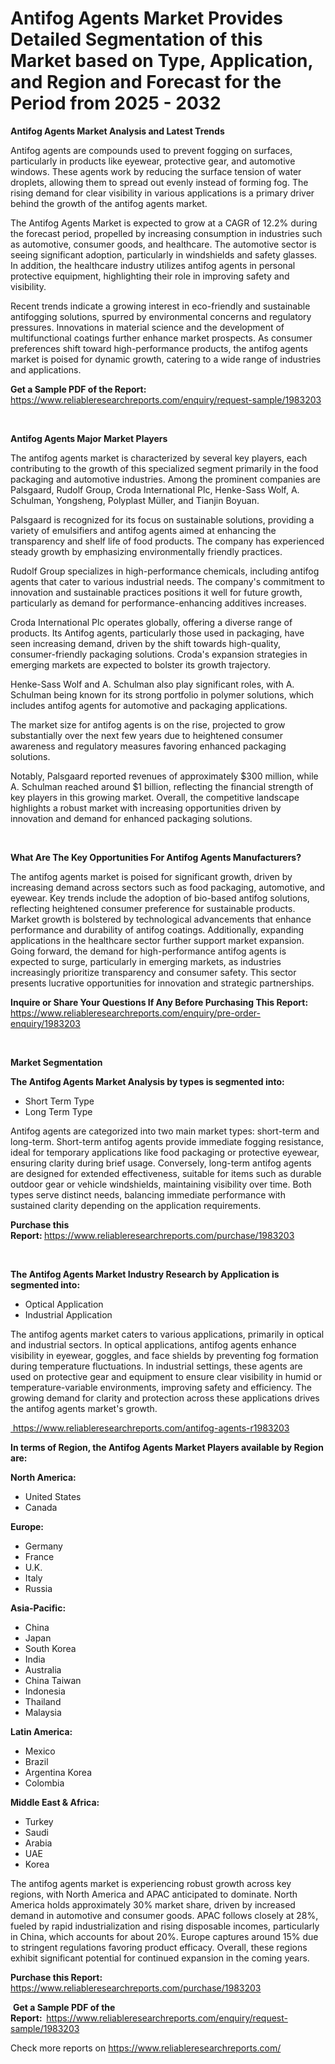 <p><h1>Antifog Agents Market Provides Detailed Segmentation of this Market based on Type, Application, and Region and Forecast for the Period from 2025 - 2032</h1></p><p><strong>Antifog Agents Market Analysis and Latest Trends</strong></p>
<p><p>Antifog agents are compounds used to prevent fogging on surfaces, particularly in products like eyewear, protective gear, and automotive windows. These agents work by reducing the surface tension of water droplets, allowing them to spread out evenly instead of forming fog. The rising demand for clear visibility in various applications is a primary driver behind the growth of the antifog agents market.</p><p>The Antifog Agents Market is expected to grow at a CAGR of 12.2% during the forecast period, propelled by increasing consumption in industries such as automotive, consumer goods, and healthcare. The automotive sector is seeing significant adoption, particularly in windshields and safety glasses. In addition, the healthcare industry utilizes antifog agents in personal protective equipment, highlighting their role in improving safety and visibility.</p><p>Recent trends indicate a growing interest in eco-friendly and sustainable antifogging solutions, spurred by environmental concerns and regulatory pressures. Innovations in material science and the development of multifunctional coatings further enhance market prospects. As consumer preferences shift toward high-performance products, the antifog agents market is poised for dynamic growth, catering to a wide range of industries and applications.</p></p>
<p><strong>Get a Sample PDF of the Report:&nbsp;</strong> <a href="https://www.reliableresearchreports.com/enquiry/request-sample/1983203?utm_campaign=10&utm_medium=2&utm_source=Github&utm_content=ia&utm_term=30012025&utm_id=antifog-agents">https://www.reliableresearchreports.com/enquiry/request-sample/1983203</a></p>
<p>&nbsp;</p>
<p><strong>Antifog Agents Major Market Players</strong></p>
<p><p>The antifog agents market is characterized by several key players, each contributing to the growth of this specialized segment primarily in the food packaging and automotive industries. Among the prominent companies are Palsgaard, Rudolf Group, Croda International Plc, Henke-Sass Wolf, A. Schulman, Yongsheng, Polyplast Müller, and Tianjin Boyuan.</p><p>Palsgaard is recognized for its focus on sustainable solutions, providing a variety of emulsifiers and antifog agents aimed at enhancing the transparency and shelf life of food products. The company has experienced steady growth by emphasizing environmentally friendly practices.</p><p>Rudolf Group specializes in high-performance chemicals, including antifog agents that cater to various industrial needs. The company's commitment to innovation and sustainable practices positions it well for future growth, particularly as demand for performance-enhancing additives increases.</p><p>Croda International Plc operates globally, offering a diverse range of products. Its Antifog agents, particularly those used in packaging, have seen increasing demand, driven by the shift towards high-quality, consumer-friendly packaging solutions. Croda's expansion strategies in emerging markets are expected to bolster its growth trajectory.</p><p>Henke-Sass Wolf and A. Schulman also play significant roles, with A. Schulman being known for its strong portfolio in polymer solutions, which includes antifog agents for automotive and packaging applications. </p><p>The market size for antifog agents is on the rise, projected to grow substantially over the next few years due to heightened consumer awareness and regulatory measures favoring enhanced packaging solutions. </p><p>Notably, Palsgaard reported revenues of approximately $300 million, while A. Schulman reached around $1 billion, reflecting the financial strength of key players in this growing market. Overall, the competitive landscape highlights a robust market with increasing opportunities driven by innovation and demand for enhanced packaging solutions.</p></p>
<p>&nbsp;</p>
<p><strong>What Are The Key Opportunities For Antifog Agents Manufacturers?</strong></p>
<p><p>The antifog agents market is poised for significant growth, driven by increasing demand across sectors such as food packaging, automotive, and eyewear. Key trends include the adoption of bio-based antifog solutions, reflecting heightened consumer preference for sustainable products. Market growth is bolstered by technological advancements that enhance performance and durability of antifog coatings. Additionally, expanding applications in the healthcare sector further support market expansion. Going forward, the demand for high-performance antifog agents is expected to surge, particularly in emerging markets, as industries increasingly prioritize transparency and consumer safety. This sector presents lucrative opportunities for innovation and strategic partnerships.</p></p>
<p><strong>Inquire or Share Your Questions If Any Before Purchasing This Report:</strong> <a href="https://www.reliableresearchreports.com/enquiry/pre-order-enquiry/1983203?utm_campaign=10&utm_medium=2&utm_source=Github&utm_content=ia&utm_term=30012025&utm_id=antifog-agents">https://www.reliableresearchreports.com/enquiry/pre-order-enquiry/1983203</a></p>
<p>&nbsp;</p>
<p><strong>Market Segmentation</strong></p>
<p><strong>The Antifog Agents Market Analysis by types is segmented into:</strong></p>
<p><ul><li>Short Term Type</li><li>Long Term Type</li></ul></p>
<p><p>Antifog agents are categorized into two main market types: short-term and long-term. Short-term antifog agents provide immediate fogging resistance, ideal for temporary applications like food packaging or protective eyewear, ensuring clarity during brief usage. Conversely, long-term antifog agents are designed for extended effectiveness, suitable for items such as durable outdoor gear or vehicle windshields, maintaining visibility over time. Both types serve distinct needs, balancing immediate performance with sustained clarity depending on the application requirements.</p></p>
<p><strong>Purchase this Report:&nbsp;</strong><a href="https://www.reliableresearchreports.com/purchase/1983203?utm_campaign=10&utm_medium=2&utm_source=Github&utm_content=ia&utm_term=30012025&utm_id=antifog-agents">https://www.reliableresearchreports.com/purchase/1983203</a></p>
<p>&nbsp;</p>
<p><strong>The Antifog Agents Market Industry Research by Application is segmented into:</strong></p>
<p><ul><li>Optical Application</li><li>Industrial Application</li></ul></p>
<p><p>The antifog agents market caters to various applications, primarily in optical and industrial sectors. In optical applications, antifog agents enhance visibility in eyewear, goggles, and face shields by preventing fog formation during temperature fluctuations. In industrial settings, these agents are used on protective gear and equipment to ensure clear visibility in humid or temperature-variable environments, improving safety and efficiency. The growing demand for clarity and protection across these applications drives the antifog agents market's growth.</p></p>
<p><a href="https://www.reliableresearchreports.com/antifog-agents-r1983203?utm_campaign=10&utm_medium=2&utm_source=Github&utm_content=ia&utm_term=30012025&utm_id=antifog-agents">&nbsp;https://www.reliableresearchreports.com/antifog-agents-r1983203</a></p>
<p><strong>In terms of Region, the Antifog Agents Market Players available by Region are:</strong></p>
<p>
    <p> <strong> North America: </strong>
        <ul>
            <li>United States</li>
            <li>Canada</li>
        </ul>
        </p> 
    <p> <strong> Europe: </strong>
        <ul>
            <li>Germany</li>
            <li>France</li>
            <li>U.K.</li>
            <li>Italy</li>
            <li>Russia</li>
        </ul>
        </p> 
    <p> <strong> Asia-Pacific: </strong>
        <ul>
            <li>China</li>
            <li>Japan</li>
            <li>South Korea</li>
            <li>India</li>
            <li>Australia</li>
            <li>China Taiwan</li>
            <li>Indonesia</li>
            <li>Thailand</li>
            <li>Malaysia</li>
        </ul>
        </p> 
    <p> <strong> Latin America: </strong>
        <ul>
            <li>Mexico</li>
            <li>Brazil</li>
            <li>Argentina Korea</li>
            <li>Colombia</li>
        </ul>
        </p> 
    <p> <strong> Middle East & Africa: </strong>
        <ul>
            <li>Turkey</li>
            <li>Saudi</li>
            <li>Arabia</li>
            <li>UAE</li>
            <li>Korea</li>
        </ul>
    </p>
    </p>
<p><p>The antifog agents market is experiencing robust growth across key regions, with North America and APAC anticipated to dominate. North America holds approximately 30% market share, driven by increased demand in automotive and consumer goods. APAC follows closely at 28%, fueled by rapid industrialization and rising disposable incomes, particularly in China, which accounts for about 20%. Europe captures around 15% due to stringent regulations favoring product efficacy. Overall, these regions exhibit significant potential for continued expansion in the coming years.</p></p>
<p><strong>Purchase this Report: </strong><a href="https://www.reliableresearchreports.com/purchase/1983203?utm_campaign=10&utm_medium=2&utm_source=Github&utm_content=ia&utm_term=30012025&utm_id=antifog-agents">https://www.reliableresearchreports.com/purchase/1983203</a></p>
<p>&nbsp;<strong>Get a Sample PDF of the Report:&nbsp;&nbsp;</strong><a href="https://www.reliableresearchreports.com/enquiry/request-sample/1983203?utm_campaign=10&utm_medium=2&utm_source=Github&utm_content=ia&utm_term=30012025&utm_id=antifog-agents">https://www.reliableresearchreports.com/enquiry/request-sample/1983203</a></p>
<p><strong></strong></p>
<p>Check more reports on <a href="https://www.reliableresearchreports.com/?utm_campaign=10&utm_medium=2&utm_source=Github&utm_content=ia&utm_term=30012025&utm_id=antifog-agents">https://www.reliableresearchreports.com/</a></p>